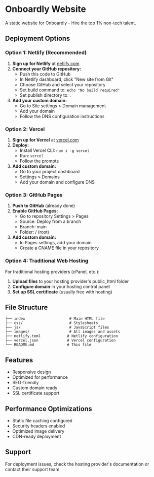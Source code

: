 # Onboardly Website

A static website for Onboardly - Hire the top 1% non-tech talent.

## Deployment Options

### Option 1: Netlify (Recommended)

1. **Sign up for Netlify** at [netlify.com](https://netlify.com)
2. **Connect your GitHub repository:**
   - Push this code to GitHub
   - In Netlify dashboard, click "New site from Git"
   - Choose GitHub and select your repository
   - Set build command to: `echo "No build required"`
   - Set publish directory to: `.`
3. **Add your custom domain:**
   - Go to Site settings > Domain management
   - Add your domain
   - Follow the DNS configuration instructions

### Option 2: Vercel

1. **Sign up for Vercel** at [vercel.com](https://vercel.com)
2. **Deploy:**
   - Install Vercel CLI: `npm i -g vercel`
   - Run: `vercel`
   - Follow the prompts
3. **Add custom domain:**
   - Go to your project dashboard
   - Settings > Domains
   - Add your domain and configure DNS

### Option 3: GitHub Pages

1. **Push to GitHub** (already done)
2. **Enable GitHub Pages:**
   - Go to repository Settings > Pages
   - Source: Deploy from a branch
   - Branch: main
   - Folder: / (root)
3. **Add custom domain:**
   - In Pages settings, add your domain
   - Create a CNAME file in your repository

### Option 4: Traditional Web Hosting

For traditional hosting providers (cPanel, etc.):

1. **Upload files** to your hosting provider's public_html folder
2. **Configure domain** in your hosting control panel
3. **Set up SSL certificate** (usually free with hosting)

## File Structure

```
├── index                    # Main HTML file
├── css/                     # Stylesheets
├── js/                      # JavaScript files
├── images/                  # All images and assets
├── netlify.toml            # Netlify configuration
├── vercel.json             # Vercel configuration
└── README.md               # This file
```

## Features

- Responsive design
- Optimized for performance
- SEO-friendly
- Custom domain ready
- SSL certificate support

## Performance Optimizations

- Static file caching configured
- Security headers enabled
- Optimized image delivery
- CDN-ready deployment

## Support

For deployment issues, check the hosting provider's documentation or contact their support team. 